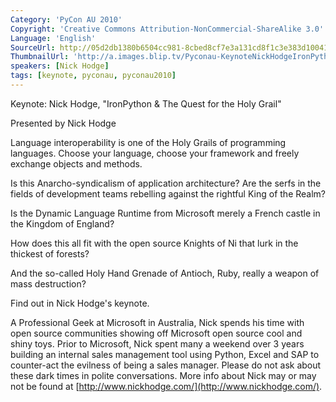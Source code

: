 ```yaml
---
Category: 'PyCon AU 2010'
Copyright: 'Creative Commons Attribution-NonCommercial-ShareAlike 3.0'
Language: 'English'
SourceUrl: http://05d2db1380b6504cc981-8cbed8cf7e3a131cd8f1c3e383d10041.r93.cf2.rackcdn.com/pycon-au-2010/473_pyconau-2010-keynote-nick-hodge-quot-ironpython-amp-the-quest-for-the-holy-grail-quot.flv
ThumbnailUrl: 'http://a.images.blip.tv/Pyconau-KeynoteNickHodgeIronPythonTheQuestForTheHolyGrail836.png'
speakers: [Nick Hodge]
tags: [keynote, pyconau, pyconau2010]
---
```

Keynote: Nick Hodge, "IronPython & The Quest for the Holy Grail"

Presented by Nick Hodge

Language interoperability is one of the Holy Grails of programming languages.
Choose your language, choose your framework and freely exchange objects and
methods.

Is this Anarcho-syndicalism of application architecture? Are the serfs in the
fields of development teams rebelling against the rightful King of the Realm?

Is the Dynamic Language Runtime from Microsoft merely a French castle in the
Kingdom of England?

How does this all fit with the open source Knights of Ni that lurk in the
thickest of forests?

And the so-called Holy Hand Grenade of Antioch, Ruby, really a weapon of mass
destruction?

Find out in Nick Hodge's keynote.

A Professional Geek at Microsoft in Australia, Nick spends his time with open
source communities showing off Microsoft open source cool and shiny toys.
Prior to Microsoft, Nick spent many a weekend over 3 years building an
internal sales management tool using Python, Excel and SAP to counter-act the
evilness of being a sales manager. Please do not ask about these dark times in
polite conversations. More info about Nick may or may not be found at
[http://www.nickhodge.com/](http://www.nickhodge.com/).

